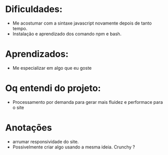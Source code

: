 # Dificuldades:

- Me acostumar com a sintaxe javascript novamente depois de tanto tempo.
- Instalação e aprendizado dos comando npm e bash.

# Aprendizados:

- Me especializar em algo que eu goste 

# Oq entendi do projeto:

- Processamento por demanda para gerar mais fluidez e performace para o site

# Anotações

- arrumar responsividade do site.
- Possivelmente criar algo usando a mesma ideia. Crunchy ?